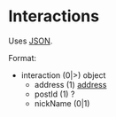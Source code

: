 # Interactions
Uses [JSON](https://www.json.org/).

Format:
 - interaction (0|>) object
	 - address (1) [address](address.md)
	 - postId (1) ?
	 - nickName (0|1)
<!--stackedit_data:
eyJoaXN0b3J5IjpbLTIwMTg3MjE0MjFdfQ==
-->